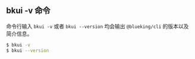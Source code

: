 ## bkui -v 命令

命令行输入 `bkui -v` 或者 `bkui --version` 均会输出 `@blueking/cli` 的版本以及简介信息。

```bash
$ bkui -v
$ bkui --version
```
